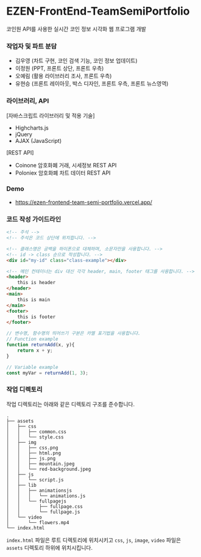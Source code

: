 # EZEN-FrontEnd-TeamSemiPortfolio

코인원 API를 사용한 실시간 코인 정보 시각화 웹 프로그램 개발

### 작업자 및 파트 분담

- 김우영 (차트 구현, 코인 검색 기능, 코인 정보 업데이트)
- 이정원 (PPT, 프론트 상단, 프론트 우측)
- 오예림 (활용 라이브러리 조사, 프론트 우측)
- 유현승 (프론트 레이아웃, 박스 디자인, 프론트 우측, 프론트 뉴스영역)

### 라이브러리, API

[자바스크립트 라이브러리 및 적용 기술]
- Highcharts.js
- jQuery
- AJAX (JavaScript)

[REST API]
- Coinone 암호화폐 거래, 시세정보 REST API
- Poloniex 암호화폐 차트 데이터 REST API

### Demo

- https://ezen-frontend-team-semi-portfolio.vercel.app/

### 코드 작성 가이드라인

```html
<!-- 주석 -->
<!-- 주석은 코드 상단에 위치합니다. -->

<!-- 클래스명은 공백을 하이폰으로 대체하며, 소문자만을 사용합니다. -->
<!-- id -> class 순으로 작성합니다. -->
<div id="my-id" class="class-example"></div>

<!-- 메인 컨테이너는 div 대신 각각 header, main, footer 태그를 사용합니다. -->
<header>
    this is header
</header>
<main>
    this is main
</main>
<footer>
    this is footer
</footer>
```

```js
// 변수명, 함수명의 띄어쓰기 구분은 카멜 표기법을 사용합니다.
// Function example
function returnAdd(x, y){
    return x + y;
}

// Variable example
const myVar = returnAdd(1, 3);
```

### 작업 디렉토리

작업 디렉토리는 아래와 같은 디렉토리 구조를 준수합니다.

```plaintext
.
├── assets
│   ├── css
│   │   ├── common.css
│   │   └── style.css
│   ├── img
│   │   ├── css.png
│   │   ├── html.png
│   │   ├── js.png
│   │   ├── mountain.jpeg
│   │   └── red-background.jpeg
│   ├── js
│   │   └── script.js
│   ├── lib
│   │   ├── animationsjs
│   │   │   └── animations.js
│   │   └── fullpagejs
│   │       ├── fullpage.css
│   │       └── fullpage.js
│   └── video
│       └── flowers.mp4
└── index.html
```

`index.html` 파일은 루트 디렉토리에 위치시키고 `css`, `js`, `image`, `video` 파일은 `assets` 디렉토리 하위에 위치시킵니다.
